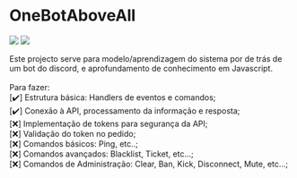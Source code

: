 # OneBotAboveAll

<p>
  <a href="#"><img src="https://img.shields.io/badge/Version-v0.1.0-orange?style=flat"></a>
  <a href="#"><img src="https://img.shields.io/badge/DiscordJS-12.5.3-blue?style=flat"></a>
  <!--<img src="https://img.shields.io/badge/NodeJS-v14.16.0-greenstyle=flat">-->
</p>

Este projecto serve para modelo/aprendizagem do sistema por de trás de um bot do discord, e aprofundamento de conhecimento em Javascript.
<br><br>
Para fazer:<br>
[✔️] Estrutura básica: Handlers de eventos e comandos;<br>
[✔️] Conexão à API, processamento da informação e resposta;<br>
[❌] Implementação de tokens para segurança da API;<br>
[❌] Validação do token no pedido;<br>
[❌] Comandos básicos: Ping, etc..;<br>
[❌] Comandos avançados: Blacklist, Ticket, etc...;<br>
[❌] Comandos de Administração: Clear, Ban, Kick, Disconnect, Mute, etc...;<br>
